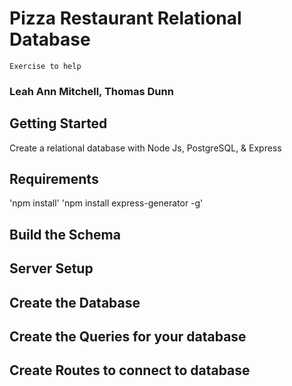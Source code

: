 # Pizza Restaurant Relational Database
    Exercise to help

### Leah Ann Mitchell, Thomas Dunn

## Getting Started
  Create a relational database with Node Js, PostgreSQL, & Express

## Requirements
  'npm install'
  'npm install express-generator -g'

## Build the Schema

## Server Setup

## Create the Database

## Create the Queries for your database

## Create Routes to connect to database
